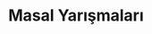 ---
layout: category
headline: "Masal Yarışmaları"
title: Masal Yarışmaları
key: "masal yarışması"
description: "Masal yarışması 2024, Masal yarışmaları, Masal yarışması duyuruları, Güncel Masal yarışmaları 2024"
permalink: "masal-yarismalari/"
---